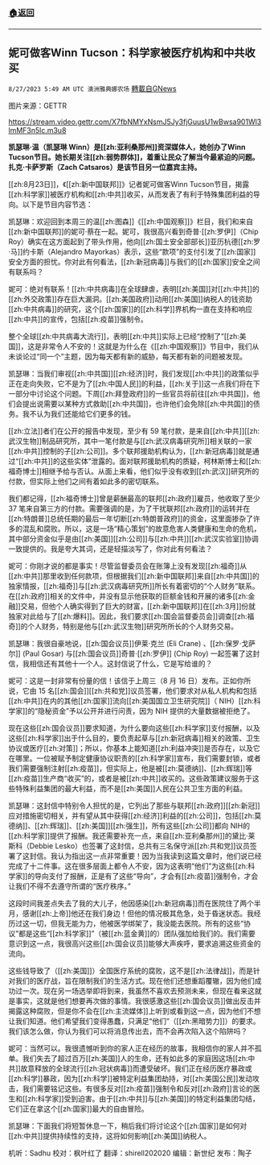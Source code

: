 ###  [:house:返回](README.md)
---


## 妮可做客Winn Tucson：科学家被医疗机构和中共收买
`8/27/2023 5:49 AM UTC 澳洲雅典娜农场` [轉載自GNews](https://gnews.org/articles/1604786)

图片来源：GETTR

https://stream.video.gettr.com/X7fbNMYxNsmJ5Jy3fjGuusU1wBwsa901Wl3lmMF3n5lc.m3u8

**凯瑟琳·温（凯瑟琳 Winn）是[[zh:亚利桑那州]]资深媒体人，她创办了Winn Tucson节目。她长期关注[[zh:弱势群体]]，着重让民众了解当今最紧迫的问题。扎克·卡萨罗斯（Zach Catsaros）是该节目另一位嘉宾主持。**

[[zh:8月23日]]，《[[zh:新中国联邦]]》记者妮可做客Winn Tucson节目，揭露[[zh:科学家]]被医疗机构和[[zh:中共]]收买，从而发表了有利于特殊集团利益的导向。以下是节目内容节选：

凯瑟琳：欢迎回到本周三的温[[zh:图森]]《[[zh:中国观察]]》栏目，我们和来自[[zh:新中国联邦]]的妮可·蔡在一起。妮可，我很高兴看到奇普·[[zh:罗伊]]（Chip Roy）确实在这方面起到了带头作用，他向[[zh:国土安全部部长]]亚历杭德[[zh:罗·马]]约卡斯（Alejandro Mayorkas）表示，这些“款项”的支付引发了[[zh:国家]]安全方面的担忧。你对此有何看法，[[zh:新冠病毒]]与我们的[[zh:国家]]安全之间有联系吗？

妮可：绝对有联系！[[zh:中共病毒]]在全球肆虐，表明[[zh:美国]]对[[zh:中共]]的[[zh:外交政策]]存在巨大漏洞。[[zh:美国政府]]动用[[zh:美国]]纳税人的钱资助[[zh:中共病毒]]的研究，这个[[zh:国家]]的[[zh:科学]]界机构一直在支持和响应[[zh:中共]]的宣传，包括[[zh:疫苗]]强制令。

整个全球[[zh:中共病毒大流行]]，表明[[zh:中共]]实际上已经“控制了”[[zh:美国]]，这是非常令人不安的！这就是为什么在《[[zh:中国观察]]》节目中，我们从未谈论过“同一个”主题，因为每天都有新的威胁，每天都有新的问题被发现。

凯瑟琳：当我们审视[[zh:中共国]][[zh:经济]]时，我们发现[[zh:中共]]的政策似乎正在走向失败，它不是为了[[zh:中国人民]]的利益，[[zh:关于]]这一点我们将在下一部分中讨论这个问题。下周[[zh:拜登政府]]的一些官员将前往[[zh:中共国]]，他们会提出说需要以某种方式救助[[zh:中共国]]，也许他们会免除[[zh:中共国]]的债务。我不认为我们还能给它们更多的钱。

[[zh:立法]]者们在公开的报告中发现，至少有 59 笔付款，是来自[[zh:中共]][[zh:武汉生物]]制品研究所，其中一笔付款是与[[zh:武汉病毒研究所]]相关联的一家[[zh:中共]]控制的子[[zh:公司]]。多个联邦援助机构认为，[[zh:新冠病毒]]就是通过“[[zh:中共]]的这些实体”泄露的。面对联邦援助机构的质疑，柯林斯博士和[[zh:福奇博士]]相继予给与否认。从面上来看，他们似乎没有收到[[zh:武汉]]研究所的付款，但实际上他们之间有着如此多的密切联系。

我们都记得，[[zh:福奇博士]]曾是薪酬最高的联邦[[zh:政府]]雇员，他收取了至少 37 笔来自第三方的付款。需要强调的是，为了干扰联邦[[zh:政府]]的运转并在[[zh:特朗普]]总统任期的最后一年切断[[zh:特朗普政府]]的资金，这里面掺杂了许多的混乱和腐败。所以，这是一场“精心策划”的故意危害人类健康和生命的危机，其中部分资金似乎是由[[zh:美国]][[zh:公司]]与[[zh:中共]][[zh:武汉实验室]]协调一致提供的。我是夸大其词，还是轻描淡写了，你对此有何看法？

妮可：你刚才说的都是事实！尽管监督委员会在账簿上没有发现[[zh:福奇]]从[[zh:中共]]那里收到任何款项，但根据我们[[zh:新中国联邦]]来自[[zh:中共国]]的独家情报，[[zh:福奇]]与[[zh:武汉病毒研究所]]所长有着密切的“个人财务”联系。在[[zh:政府]]相关的文件中，并没有显示他获取的巨额金钱和开展的诸多[[zh:金融]]交易，但他个人确实得到了巨大的财富，[[zh:新中国联邦]]在[[zh:3月]]份就独家对此给与了[[zh:爆料]]。因此，我们要求[[zh:国会监督委员会]]调查[[zh:福奇]]的个人财务，特别是他与[[zh:武汉生物]]研究所所长的个人财务交易。

凯瑟琳：我很自豪地说，[[zh:国会议员]]伊莱·克兰 (Eli Crane) 、[[zh:保罗·戈萨尔]] (Paul Gosar) 与[[zh:国会议员]]奇普·[[zh:罗伊]] (Chip Roy) 一起签署了这封信，我相信还有其他十一个人。这封信说了什么，它是写给谁的？

妮可：这是一封非常有份量的信！该信于上周三（8 月 16 日）发布。正如你所说，它由 15 名[[zh:国会]][[zh:共和党]]议员签署，他们要求对从私人机构和包括[[zh:中共]]在内的其他[[zh:国家]]流向[[zh:美国国立卫生研究院]]（ NIH）[[zh:科学家]]的“隐秘资金”予以公开并进行问责，因为 NIH 提供的大量数据被拒绝了。

现在这些[[zh:国会议员]]要求知道，为什么要向这些[[zh:科学家]]支付报酬，以及这些[[zh:科学家]]出于什么目的，要负责起草与[[zh:新冠病毒]]相关的政策、卫生协议或医疗[[zh:对策]]；所以，你基本上能知道[[zh:利益冲突]]是否存在，以及它在哪里。一位被赋予制定健康协议职责的[[zh:科学家]]宣布，我们需要封锁，或者我们需要强制注射[[zh:疫苗]]，但实际上，他是被[[zh:莫德纳]]、[[zh:辉瑞]]等[[zh:疫苗]]生产商“收买”的，或者是被[[zh:中共]]收买的。这些政策建议服务于这些特殊利益集团的最大利益，而不是[[zh:美国]]人民在公共卫生方面的利益。

凯瑟琳：这封信中特别令人担忧的是，它列出了那些与联邦[[zh:政府]][[zh:新冠]]应对措施密切相关，并有望从其中获得[[zh:经济]]利益的[[zh:公司]]，包括[[zh:莫德纳]]、[[zh:辉瑞]]、[[zh:美国]][[zh:强生]]，所有这些[[zh:公司]]都向 NIH的[[zh:科学家]]提供了报酬。我还需要补充一点，来自[[zh:亚利桑那州]]的黛比·莱斯科（Debbie Lesko）也签署了这封信，总共有三名保守派[[zh:共和党]]议员签署了这封信。我认为指出这一点非常重要！因为当我读到这篇文章时，他们说已经完成了十二件事。这在很多层面上都令人不安，因为这表明“他们”为这些[[zh:科学家]]的导向支付了报酬，正是有了这些“导向”，才会有[[zh:疫苗]]强制令，才会让我们不得不去遵守所谓的“医疗秩序。”

这段时间我差点失去了我的大儿子，他因感染[[zh:新冠病毒]]而在医院住了两个半月，感谢[[zh:上帝]]他还在我们身边！但他的情况极其危急，处于昏迷状态。我经历过这一切，但我无能为力，他被医学绑架了，我没能去医院。所有的这些“协议”都是这些“[[zh:科学家]]”（被[[zh:蓝金黄]]的）团队强加给我们的。我们需要意识到这一点，我很高兴这些[[zh:国会议员]]能够大声疾呼，要求追溯这些资金的流向。

这些钱导致了（[[zh:美国]]）全国医疗系统的腐败，这不是[[zh:法律战]]，而是针对我们的医疗战，旨在限制我们的生活方式。现在他们还想重蹈覆辙，因为他们成功过一次。现在另一场选举即将到来，我虽然不喜欢去预测未来，但现在看来这就是事实，这就是他们想要再次做的事情。我很感激这些[[zh:国会议员]]做出反击并揭露这种腐败，但是你不会在[[zh:主流媒体]]上听到或看到这一点，因为他们不想让我们知道。他们希望我们变得愚蠢，只满足“他们”（[[zh:黑暗势力]]）的要求。我们该怎么做，你认为我们可以将消息传出去，而不会再次陷入这个陷阱吗？

妮可：当然可以。我很遗憾听到你的家人正在经历的故事，我相信你的家人并不孤单。我们失去了超过百万[[zh:美国]]人的生命，还有如此多的家庭因这场[[zh:中共]]故意释放的全球流行[[zh:冠状病毒]]而遭受破坏。我们正在经历医疗暴政或[[zh:科学]]暴政，因为[[zh:科学]]被特定利益集团劫持，对[[zh:美国公民]]发动攻击，我们需要铭记这些。有很多反对[[zh:疫苗]]强制令和反对[[zh:政府]]言论的医生和[[zh:科学家]]受到迫害。由于[[zh:中共]]与[[zh:美国]]的特定利益集团勾结，它们正在拿这个[[zh:国家]]最大的自由冒险。

凯瑟琳：下面我们将短暂休息一下，稍后我们将讨论这个[[zh:国家]]是如何对[[zh:中共]]提供持续性的支持，这将如何影响[[zh:美国]]纳税人。

机听：Sadhu  校对：枫叶红了  翻译：shirell202020  编辑：新世纪  发布：陶子

